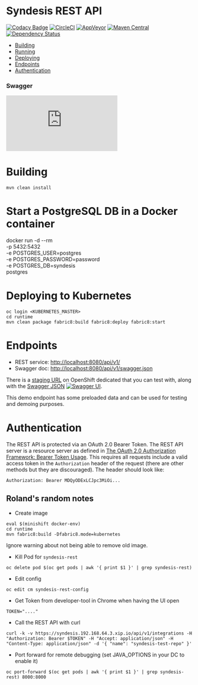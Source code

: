 # Syndesis REST API

[![Codacy Badge](https://api.codacy.com/project/badge/Grade/daf25eee770345c9b72a2b8aecb90182)](https://www.codacy.com/app/syndesisio/syndesis-rest)
[![CircleCI](https://circleci.com/gh/syndesisio/syndesis-rest.png)](https://circleci.com/gh/syndesisio/syndesis-rest)
[![AppVeyor](https://ci.appveyor.com/api/projects/status/v6ycvs9nw6o2t821/branch/master?svg=true)](https://ci.appveyor.com/project/jimmidyson/syndesis-rest/)
[![Maven Central](https://img.shields.io/maven-central/v/io.syndesis/syndesis-rest.svg)](http://search.maven.org/#search%7Cga%7C1%7Cg%3A%22syndesisio%22%20AND%20a%3A%22syndesis-rest%22)
[![Dependency Status](https://dependencyci.com/github/syndesisio/syndesis-rest/badge)](https://dependencyci.com/github/syndesisio/syndesis-rest)

- [Building](#building)
- [Running](#run-in-development-mode)
- [Deploying](#deploying-to-kubernetes)
- [Endpoints](#endpoints)
- [Authentication](#authentication)

### Swagger
[![Swagger](http://dgrechka.net/swagger_validator_content_type_proxy.php?url=https://circleci.com/api/v1/project/syndesisio/syndesis-rest/latest/artifacts/0/$CIRCLE_ARTIFACTS/swagger.json)](https://online.swagger.io/validator/debug?url=https://circleci.com/api/v1/project/syndesisio/syndesis-rest/latest/artifacts/0/$CIRCLE_ARTIFACTS/swagger.json)

# Building

    mvn clean install

# Start a PostgreSQL DB in a Docker container

   docker run -d --rm \
              -p 5432:5432 \
              -e POSTGRES_USER=postgres \
              -e POSTGRES_PASSWORD=password \
              -e POSTGRES_DB=syndesis \
              postgres

# Deploying to Kubernetes

    oc login <KUBERNETES_MASTER>
    cd runtime
    mvn clean package fabric8:build fabric8:deploy fabric8:start

# Endpoints

* REST service: [http://localhost:8080/api/v1/](http://localhost:8080/api/v1/)
* Swagger doc:  [http://localhost:8080/api/v1/swagger.json](http://localhost:8080/api/v1/swagger.json)

There is a [staging URL](https://syndesis-staging.b6ff.rh-idev.openshiftapps.com/api/v1/) on OpenShift dedicated that you can test with, along with the [Swagger JSON](https://syndesis-staging.b6ff.rh-idev.openshiftapps.com/api/v1/swagger.json) [![Swagger UI](http://petstore.swagger.io/images/logo_small.png)](http://petstore.swagger.io/?url=https://syndesis-staging.b6ff.rh-idev.openshiftapps.com/api/v1/swagger.json).

This demo endpoint has some preloaded data and can be used for testing and demoing purposes.

# Authentication

The REST API is protected via an OAuth 2.0 Bearer Token. The REST API server is a resource server as defined in
[The OAuth 2.0 Authorization Framework: Bearer Token Usage](https://tools.ietf.org/html/rfc6750). This requires all requests
include a valid access token in the `Authorization` header of the request (there are other methods but they are discouraged).
The header should look like:

    Authorization: Bearer MDQyODExLCJpc3MiOi...

## Roland's random notes

* Create image

```
eval $(minishift docker-env)
cd runtime
mvn fabric8:build -Dfabric8.mode=kubernetes
```

Ignore warning about not being able to remove old image.

* Kill Pod for `syndesis-rest`

```
oc delete pod $(oc get pods | awk '{ print $1 }' | grep syndesis-rest)
```

* Edit config

```
oc edit cm syndesis-rest-config
```

* Get Token from developer-tool in Chrome when having the UI open

```
TOKEN="...."
```

* Call the REST API with curl

```
curl -k -v https://syndesis.192.168.64.3.xip.io/api/v1/integrations -H "Authorization: Bearer $TOKEN" -H "Accept: application/json" -H "Content-Type: application/json" -d '{ "name": "syndesis-test-repo" }'
```

* Port forward for remote debugging (set JAVA_OPTIONS in your DC to enable it)

```
oc port-forward $(oc get pods | awk '{ print $1 }' | grep syndesis-rest) 8000:8000
```
